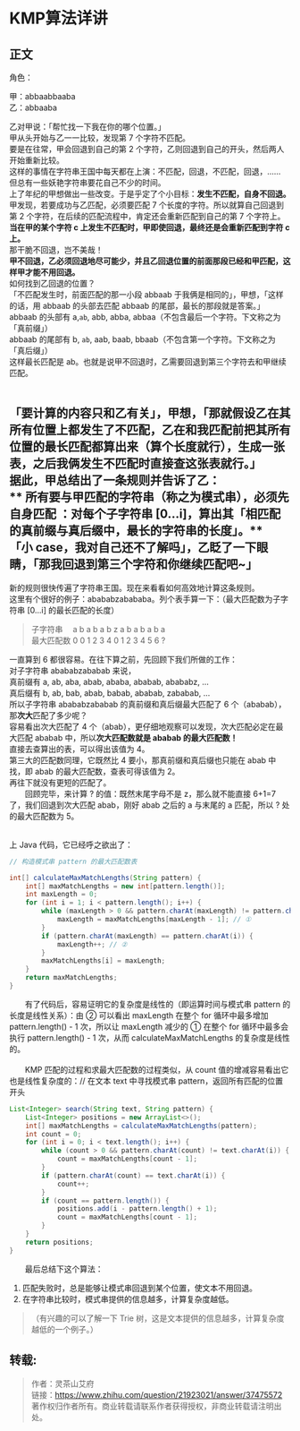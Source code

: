# KMP算法详讲
## 正文
角色：<br> 

甲：abbaabbaaba <br>
乙：abbaaba<br>

乙对甲说：「帮忙找一下我在你的哪个位置。」<br>
甲从头开始与乙一一比较，发现第 7 个字符不匹配。<br>
要是在往常，甲会回退到自己的第 2 个字符，乙则回退到自己的开头，然后两人开始重新比较。<br>
这样的事情在字符串王国中每天都在上演：不匹配，回退，不匹配，回退，……<br>
但总有一些妖艳字符串要花自己不少的时间。<br>
上了年纪的甲想做出一些改变。于是乎定了个小目标：**发生不匹配，自身不回退。** <br>
甲发现，若要成功与乙匹配，必须要匹配 7 个长度的字符。所以就算自己回退到第 2 个字符，在后续的匹配流程中，肯定还会重新匹配到自己的第 7 个字符上。<br>
**当在甲的某个字符 c 上发生不匹配时，甲即使回退，最终还是会重新匹配到字符 c 上。**<br>
那干脆不回退，岂不美哉！<br>
**甲不回退，乙必须回退地尽可能少，并且乙回退位置的前面那段已经和甲匹配，这样甲才能不用回退。**<br>
如何找到乙回退的位置？<br>
「不匹配发生时，前面匹配的那一小段 abbaab 于我俩是相同的」，甲想，「这样的话，用 abbaab 的头部去匹配 abbaab 的尾部，最长的那段就是答案。」<br>
abbaab 的头部有 a,`ab`, abb, abba, abbaa（不包含最后一个字符。下文称之为「真前缀」）<br>
abbaab 的尾部有 b, `ab`, aab, baab, bbaab（不包含第一个字符。下文称之为「真后缀」）<br>
这样最长匹配是 ab。也就是说甲不回退时，乙需要回退到第三个字符去和甲继续匹配。<br><br>

「要计算的内容只和乙有关」，甲想，「那就假设乙在其所有位置上都发生了不匹配，乙在和我匹配前把其所有位置的最长匹配都算出来（算个长度就行），生成一张表，之后我俩发生不匹配时直接查这张表就行。」<br>
据此，甲总结出了一条规则并告诉了乙：<br>
** 所有要与甲匹配的字符串（称之为模式串），必须先自身匹配 ：对每个子字符串 [0...i]，算出其「相匹配的真前缀与真后缀中，最长的字符串的长度」。** <br>
「小 case，我对自己还不了解吗」，乙眨了一下眼睛，「那我回退到第三个字符和你继续匹配吧~」
---
新的规则很快传遍了字符串王国。现在来看看如何高效地计算这条规则。<br>
这里有个很好的例子：abababzabababa。列个表手算一下：（最大匹配数为子字符串 [0...i] 的最长匹配的长度）<br>
>子字符串　 a b a b a b z a b a b a b a<br>
最大匹配数  0 0 1 2 3 4 0 1 2 3 4 5 6 ?<br>

一直算到 6 都很容易。在往下算之前，先回顾下我们所做的工作：<br>
对子字符串 abababzababab 来说，<br>
真前缀有 a, ab, aba, abab, ababa, ababab, abababz, ...<br>
真后缀有 b, ab, bab, abab, babab, ababab, zababab, ...<br>
所以子字符串 abababzababab 的真前缀和真后缀最大匹配了 6 个（ababab），那**次大**匹配了多少呢？<br>
容易看出次大匹配了 4 个（abab），更仔细地观察可以发现，次大匹配必定在最大匹配 ababab 中，所以**次大匹配数就是 ababab 的最大匹配数！**<br>
直接去查算出的表，可以得出该值为 4。<br>
第三大的匹配数同理，它既然比 4 要小，那真前缀和真后缀也只能在 abab 中找，即 abab 的最大匹配数，查表可得该值为 2。<br>
再往下就没有更短的匹配了。<br>
&emsp;&emsp;回顾完毕，来计算 ? 的值：既然末尾字母不是 z，那么就不能直接 6+1=7 了，我们回退到次大匹配 abab，刚好 abab 之后的 a 与末尾的 a 匹配，所以 ? 处的最大匹配数为 5。<br><br>

上 Java 代码，它已经呼之欲出了：
```java
// 构造模式串 pattern 的最大匹配数表

int[] calculateMaxMatchLengths(String pattern) {
    int[] maxMatchLengths = new int[pattern.length()];
    int maxLength = 0;
    for (int i = 1; i < pattern.length(); i++) {
        while (maxLength > 0 && pattern.charAt(maxLength) != pattern.charAt(i)) {
            maxLength = maxMatchLengths[maxLength - 1]; // ①
        }
        if (pattern.charAt(maxLength) == pattern.charAt(i)) {
            maxLength++; // ②
        }
        maxMatchLengths[i] = maxLength;
    }
    return maxMatchLengths;
}
```
&emsp;&emsp;有了代码后，容易证明它的复杂度是线性的（即运算时间与模式串 pattern 的长度是线性关系）：由 ② 可以看出 maxLength 在整个 for 循环中最多增加 pattern.length() - 1 次，所以让 maxLength 减少的 ① 在整个 for 循环中最多会执行 pattern.length() - 1 次，从而 calculateMaxMatchLengths 的复杂度是线性的。<br><br>
&emsp;&emsp;KMP 匹配的过程和求最大匹配数的过程类似，从 count 值的增减容易看出它也是线性复杂度的：// 在文本 text 中寻找模式串 pattern，返回所有匹配的位置开头
```java
List<Integer> search(String text, String pattern) {
    List<Integer> positions = new ArrayList<>();
    int[] maxMatchLengths = calculateMaxMatchLengths(pattern);
    int count = 0;
    for (int i = 0; i < text.length(); i++) {
        while (count > 0 && pattern.charAt(count) != text.charAt(i)) {
            count = maxMatchLengths[count - 1];
        }
        if (pattern.charAt(count) == text.charAt(i)) {
            count++;
        }
        if (count == pattern.length()) {
            positions.add(i - pattern.length() + 1);
            count = maxMatchLengths[count - 1];
        }
    }
    return positions;
}
```
&emsp;&emsp;最后总结下这个算法：
1. 匹配失败时，总是能够让模式串回退到某个位置，使文本不用回退。
2. 在字符串比较时，模式串提供的信息越多，计算复杂度越低。
>（有兴趣的可以了解一下 Trie 树，这是文本提供的信息越多，计算复杂度越低的一个例子。）
## 转载:
>作者：灵茶山艾府<br>
>链接：https://www.zhihu.com/question/21923021/answer/37475572<br>
>著作权归作者所有。商业转载请联系作者获得授权，非商业转载请注明出处。